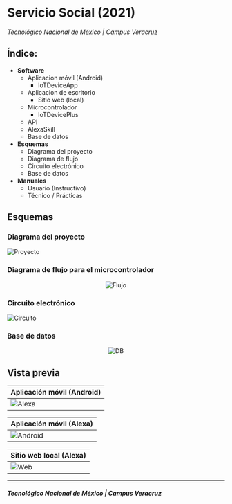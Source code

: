# Servicio Social (2021)
*Tecnológico Nacional de México | Campus Veracruz*
## Índice:
- __Software__
  - Aplicacion móvil (Android)
    - IoTDeviceApp
  - Aplicacion de escritorio
    - Sitio web (local)
  - Microcontrolador
    - IoTDevicePlus
  - API
  - AlexaSkill
  - Base de datos
- __Esquemas__
  - Diagrama del proyecto
  - Diagrama de flujo
  - Circuito electrónico
  - Base de datos
- __Manuales__
  - Usuario (Instructivo)
  - Técnico / Prácticas
## Esquemas
### Diagrama del proyecto
![Proyecto](.src/diagrams/iot_device_diagram.png)
### Diagrama de flujo para el microcontrolador  

<p align="center">
  <img src="https://raw.githubusercontent.com/AguilarLagunasArturo/iot-dom/main/.src/diagrams/iot_device_flow.png" alt="Flujo"/>
</p>  

### Circuito electrónico
![Circuito](.src/diagrams/circuit.png)  

### Base de datos  

<p align="center">
  <img src="https://raw.githubusercontent.com/AguilarLagunasArturo/iot-dom/main/.src/diagrams/db.png" alt="DB"/>
</p>  

## Vista previa
|Aplicación móvil (Android)|
|:-|
|![Alexa](.src/android/preview.jpg)|

|Aplicación móvil (Alexa)|
|:-|
|![Android](.src/alexa/preview.jpg)|

|Sitio web local (Alexa)|
|:-|
|![Web](.src/website/preview.png)|
____
#### *Tecnológico Nacional de México | Campus Veracruz*
